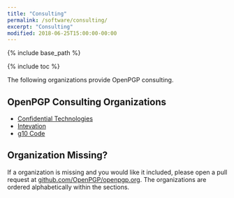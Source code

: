 ```yaml
---
title: "Consulting"
permalink: /software/consulting/
excerpt: "Consulting"
modified: 2018-06-25T15:00:00-00:00
---
```


{% include base_path %}

{% include toc %}

The following organizations provide OpenPGP consulting.

## OpenPGP Consulting Organizations
* [Confidential Technologies](https://www.cotech.de/)
* [Intevation](https://intevation.de/)
* [g10 Code](https://g10code.com/)

## Organization Missing?
If a organization is missing and you would like it included, please open a pull request at [github.com/OpenPGP/openpgp.org](https://github.com/OpenPGP/openpgp.org).
The organizations are ordered alphabetically within the sections.
